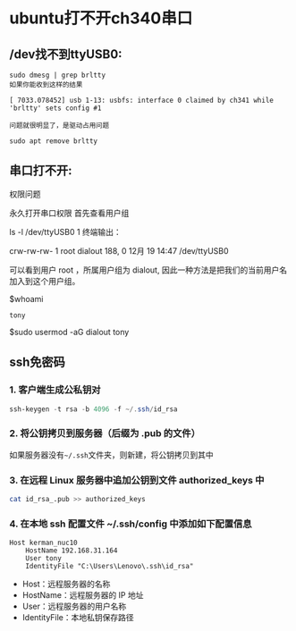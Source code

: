 # ubuntu打不开ch340串口
## /dev找不到ttyUSB0:
    sudo dmesg | grep brltty
    如果你能收到这样的结果

    [ 7033.078452] usb 1-13: usbfs: interface 0 claimed by ch341 while 'brltty' sets config #1

    问题就很明显了，是驱动占用问题

    sudo apt remove brltty
## 串口打不开:
权限问题

永久打开串口权限
首先查看用户组

 ls -l /dev/ttyUSB0
1
终端输出：

crw-rw-rw- 1 root dialout 188, 0 12月 19 14:47 /dev/ttyUSB0

可以看到用户 root ，所属用户组为 dialout, 因此一种方法是把我们的当前用户名 加入到这个用户组。

   $whoami

    tony

   $sudo usermod -aG dialout tony

## ssh免密码
### 1. 客户端生成公私钥对
```powershell
ssh-keygen -t rsa -b 4096 -f ~/.ssh/id_rsa
```
### 2. 将公钥拷贝到服务器（后缀为 .pub 的文件）
如果服务器没有`~/.ssh`文件夹，则新建，将公钥拷贝到其中
### 3. 在远程 Linux 服务器中追加公钥到文件 authorized_keys 中
```bash
cat id_rsa_.pub >> authorized_keys
```
### 4. 在本地 ssh 配置文件 ~/.ssh/config 中添加如下配置信息
```
Host kerman_nuc10
	HostName 192.168.31.164
	User tony
	IdentityFile "C:\Users\Lenovo\.ssh\id_rsa"
```
* Host：远程服务器的名称
* HostName：远程服务器的 IP 地址
* User：远程服务器的用户名称
* IdentityFile：本地私钥保存路径